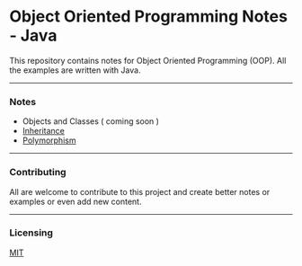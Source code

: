 # Object Oriented Programming Notes - Java

This repository contains notes for Object Oriented Programming (OOP). 
All the examples are written with Java. 

---
### Notes
- Objects and Classes ( coming soon )
- [Inheritance](Inheritance.md)
- [Polymorphism](Polymorphism.md)

---
### Contributing 

All are welcome to contribute to this project and create better notes or examples or even add 
new content. 

---
### Licensing

[MIT](https://choosealicense.com/licenses/mit/)

